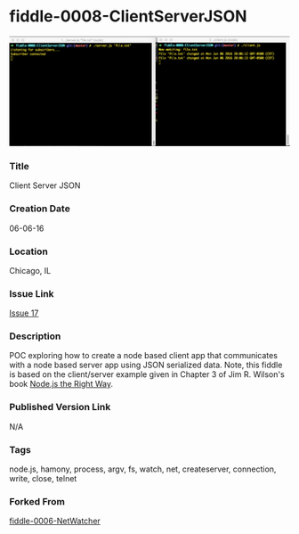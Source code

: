 fiddle-0008-ClientServerJSON
======

![Screenshot](screenshot.png)


### Title

Client Server JSON


### Creation Date

06-06-16


### Location

Chicago, IL


### Issue Link

[Issue 17](https://github.com/bradyhouse/house/issues/17)


### Description

POC exploring how to create a node based client app that communicates with a node based server app using JSON serialized
data.  Note, this fiddle is based on the client/server example given in Chapter 3 of Jim R. Wilson's book 
[Node.js the Right Way](http://amzn.com/1937785734).


### Published Version Link

N/A


### Tags

node.js, hamony, process, argv, fs, watch, net, createserver, connection, write, close, telnet


### Forked From

[fiddle-0006-NetWatcher](../fiddle-0006-NetWatcher)
